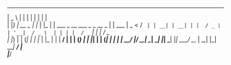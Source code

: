   ____            _     _     _                                           _        
 |  _ \          | |   | |   | |                                         | |       
 | |_) |   __ _  | |_  | |_  | |   ___     _ __    ___    _   _    __ _  | |   ___ 
 |  _ <   / _` | | __| | __| | |  / _ \   | '__|  / _ \  | | | |  / _` | | |  / _ \
 | |_) | | (_| | | |_  | |_  | | |  __/   | |    | (_) | | |_| | | (_| | | | |  __/
 |____/   \__,_|  \__|  \__| |_|  \___|   |_|     \___/   \__, |  \__,_| |_|  \___|
                                                           __/ |                   
                                                          |___/                    
